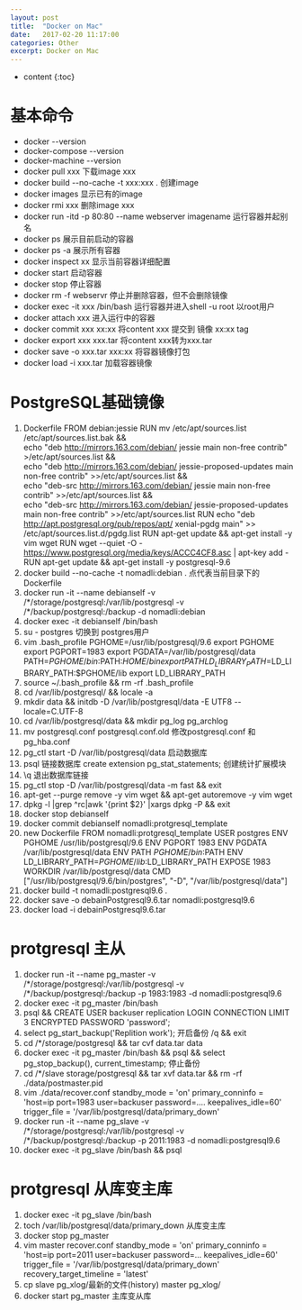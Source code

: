 ```yaml
---
layout: post
title:  "Docker on Mac"
date:   2017-02-20 11:17:00
categories: Other
excerpt: Docker on Mac
---
```


* content
{:toc} 

# 基本命令
- docker --version
- docker-compose --version
- docker-machine --version
- docker pull xxx 下载image xxx
- docker build --no-cache -t xxx:xxx . 创建image
- docker images 显示已有的image
- docker rmi xxx 删除image xxx
- docker run -itd -p 80:80 --name webserver imagename 运行容器并起别名
- docker ps 展示目前启动的容器
- docker ps -a 展示所有容器
- docker inspect xx 显示当前容器详细配置
- docker start 启动容器
- docker stop 停止容器
- docker rm -f webservr 停止并删除容器，但不会删除镜像
- docker exec -it xxx /bin/bash 运行容器并进入shell -u root 以root用户
- docker attach xxx 进入运行中的容器
- docker commit xxx xx:xx 将content xxx 提交到 镜像 xx:xx tag
- docker export xxx xxx.tar 将content xxx转为xxx.tar
- docker save -o xxx.tar xxx:xx 将容器镜像打包
- docker load -i xxx.tar 加载容器镜像 

# PostgreSQL基础镜像
01. Dockerfile 
   FROM debian:jessie
	RUN mv /etc/apt/sources.list /etc/apt/sources.list.bak && \
   		echo "deb http://mirrors.163.com/debian/ jessie main non-free contrib" >/etc/apt/sources.list && \
    	echo "deb http://mirrors.163.com/debian/ jessie-proposed-updates main non-free contrib" >>/etc/apt/sources.list && \
    	echo "deb-src http://mirrors.163.com/debian/ jessie main non-free contrib" >>/etc/apt/sources.list && \
    	echo "deb-src http://mirrors.163.com/debian/ jessie-proposed-updates main non-free contrib" >>/etc/apt/sources.list
	RUN echo "deb http://apt.postgresql.org/pub/repos/apt/ xenial-pgdg main" >> /etc/apt/sources.list.d/pgdg.list
	RUN apt-get update && apt-get install -y vim wget
	RUN wget --quiet -O - https://www.postgresql.org/media/keys/ACCC4CF8.asc | apt-key add -
	RUN apt-get update && apt-get install -y postgresql-9.6
02. docker build --no-cache -t nomadli:debian . 点代表当前目录下的Dockerfile
03. docker run -it --name debianself -v /\*/storage/postgresql:/var/lib/postgresql -v /\*/backup/postgresql:/backup -d nomadli:debian
04. docker exec -it debianself /bin/bash
06. su - postgres 切换到 postgres用户
07. vim .bash_profile 
	PGHOME=/usr/lib/postgresql/9.6 
	export PGHOME 
	export PGPORT=1983 
	export PGDATA=/var/lib/postgresql/data 
	PATH=$PGHOME/bin:$PATH:$HOME/bin 
	export PATH 
	LD_LIBRARY_PATH=$LD_LIBRARY_PATH:$PGHOME/lib 
	export LD_LIBRARY_PATH
08. source ~/.bash_profile && rm -rf .bash_profile
09. cd /var/lib/postgresql/ && locale -a 
10. mkdir data && initdb -D /var/lib/postgresql/data -E UTF8 --locale=C.UTF-8
11. cd /var/lib/postgresql/data && mkdir pg_log pg_archlog
12. mv postgresql.conf  postgresql.conf.old 修改postgresql.conf 和 pg_hba.conf
13. pg_ctl start -D /var/lib/postgresql/data 启动数据库
14. psql 链接数据库 create extension pg_stat_statements; 创建统计扩展模块
15. \q 退出数据库链接
16. pg_ctl stop -D /var/lib/postgresql/data -m fast && exit
17. apt-get --purge remove -y vim wget && apt-get autoremove -y vim wget
18. dpkg -l |grep ^rc|awk '{print $2}' |xargs dpkg -P && exit
19. docker stop debianself
20. docker commit debianself nomadli:protgresql_template
21. new Dockerfile
	FROM nomadli:protgresql_template 
	USER postgres 
	ENV PGHOME /usr/lib/postgresql/9.6 
	ENV PGPORT 1983 
	ENV PGDATA /var/lib/postgresql/data 
	ENV PATH $PGHOME/bin:$PATH 
	ENV LD_LIBRARY_PATH=$PGHOME/lib:$LD_LIBRARY_PATH 
	EXPOSE 1983 
	WORKDIR /var/lib/postgresql/data 
	CMD ["/usr/lib/postgresql/9.6/bin/postgres", "-D", "/var/lib/postgresql/data"] 
22. docker build -t nomadli:postgresql9.6 . 
23. docker save -o debainPostgresql9.6.tar nomadli:postgresql9.6
24. docker load -i debainPostgresql9.6.tar

# protgresql 主从
01. docker run -it --name pg_master -v /\*/storage/postgresql:/var/lib/postgresql -v /\*/backup/postgresql:/backup -p 1983:1983 -d nomadli:postgresql9.6
02. docker exec -it pg_master /bin/bash
03. psql && CREATE USER backuser replication LOGIN CONNECTION LIMIT 3 ENCRYPTED PASSWORD 'password';
04. select pg_start_backup('Replition work'); 开启备份 /q && exit
05. cd  /\*/storage/postgresql && tar cvf data.tar data
06. docker exec -it pg_master /bin/bash && psql && select pg_stop_backup(), current_timestamp; 停止备份
07. cd /\*/slave storage/postgresql && tar xvf data.tar && rm -rf ./data/postmaster.pid
09. vim ./data/recover.conf
	standby_mode = 'on'
	primary_conninfo = 'host=ip port=1983 user=backuser password=.... keepalives_idle=60'
	trigger_file = '/var/lib/postgresql/data/primary_down'
10. docker run -it --name pg_slave -v /\*/storage/postgresql:/var/lib/postgresql -v /\*/backup/postgresql:/backup -p 2011:1983 -d nomadli:postgresql9.6
11. docker exec -it pg_slave /bin/bash && psql

# protgresql 从库变主库
01. docker exec -it pg_slave /bin/bash
02. toch /var/lib/postgresql/data/primary_down 从库变主库
03. docker stop pg_master
04. vim master recover.conf
	standby_mode = 'on'
	primary_conninfo = 'host=ip port=2011 user=backuser password=... 	keepalives_idle=60'
	trigger_file = '/var/lib/postgresql/data/primary_down'
	recovery_target_timeline = 'latest'
05. cp slave pg_xlog/最新的文件(history)	master pg_xlog/
06. docker start pg_master 主库变从库


